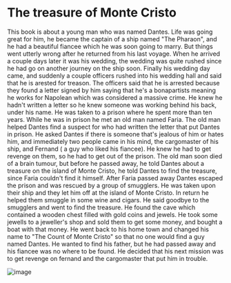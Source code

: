 # The treasure of Monte Cristo
This book is about a young man who was named Dantes. Life was going great for him, he became the captain of a ship named "The Pharaon", and he had a beautiful fiancee which he was soon going to marry. But things went utterly wrong after he returned from his last voyage. When he arrived a couple days later it was his wedding, the wedding was quite rushed since he had go on another journey on the ship soon. Finally his wedding day came, and suddenly a couple officers rushed into his wedding hall and said that he is arested for treason.
The officers said that he is arrested because they found a letter signed by him saying that he's a bonapartists meaning he works for Napolean which was considered a massive crime. He knew he hadn't written a letter so he knew someone was working behind his back, under his name.
He was taken to a prison where he spent more than ten years. While he was in prison he met an old man named Faria. The old man helped Dantes find a suspect for who had written the letter that put Dantes in prison. He asked Dantes if there is someone that's jealous of him or hates him, and immediately two people came in his mind, the cargomaster of his ship, and Fernand ( a guy who liked his fiancee). He knew he had to get revenge on them, so he had to get out of the prison. The old man soon died of a brain tumour, but before he passed away, he told Dantes about a treasure on the island of Monte Cristo, he told Dantes to find the treasure, since Faria couldn't find it himself. After Faria passed away Dantes escaped the prison and was rescued by a group of smugglers. He was taken upon their ship and they let him off at the island of Monte Cristo.
 In return he helped them smuggle in some wine and cigars. He said goodbye to the smugglers and went to find the treasure. He found the cave which contained a wooden chest filled with gold coins and jewels. He took some jewells to a jeweller's shop and sold them to get some money, and bought a boat with that money. He went back to his home town and changed his name to "The Count of Monte Cristo" so that no one would find a guy named Dantes.
He wanted to find his father, but he had passed away and his fiancee was no where to be found. He decided that his next mission was to get revenge on fernand and the cargomaster that put him in trouble. 

![image](https://user-images.githubusercontent.com/90174641/136705484-d3a2584f-f05b-4f5b-b313-440030de0d92.png)

